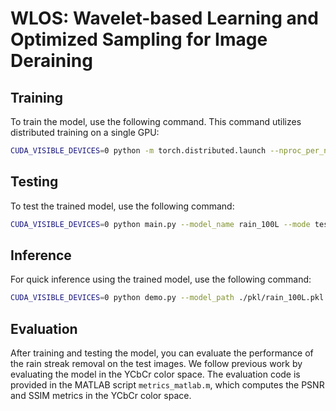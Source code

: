 # WLOS: Wavelet-based Learning and Optimized Sampling for Image Deraining

## Training

To train the model, use the following command. This command utilizes distributed training on a single GPU:

```bash
CUDA_VISIBLE_DEVICES=0 python -m torch.distributed.launch --nproc_per_node 1 --use_env --master_port [num] main.py --model_name rain_100L --mode train --num_epoch 800 --data_dir ./Datasets/rain/rain_100L --learning_rate 1e-3 --save_freq 1 --valid_freq 1 --batch_size 4 --num_worker 2 --img_size 256
```


## Testing

To test the trained model, use the following command:

```bash
CUDA_VISIBLE_DEVICES=0 python main.py --model_name rain_100L --mode test --data_dir ./Datasets/rain/rain_100L --test_model ./pkl/rain_100L.pkl --save_image True
```


## Inference

For quick inference using the trained model, use the following command:

```bash
CUDA_VISIBLE_DEVICES=0 python demo.py --model_path ./pkl/rain_100L.pkl --image_path ./Datasets/rain/rain_100L/test/img/rain-001.png --save_dir ./demo_output
```


## Evaluation

After training and testing the model, you can evaluate the performance of the rain streak removal on the test images. We follow previous work by evaluating the model in the YCbCr color space. The evaluation code is provided in the MATLAB script `metrics_matlab.m`, which computes the PSNR and SSIM metrics in the YCbCr color space.

